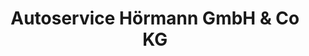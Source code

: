 ---
title: "Autoservice Hörmann GmbH & Co KG"
url: /zetel/autoservice-hoermann-gmbh-und-co-kg/
shop: Autowerkstatt
---